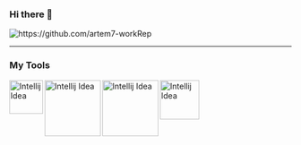 ### Hi there 👋

<!--
**artem7-workRep/artem7-workRep** is a ✨ _special_ ✨ repository because its `README.md` (this file) appears on your GitHub profile.

Here are some ideas to get you started:
# Hello! My name is Artem and here are some facts about me! 🤙
- 🔭 I’m currently working on ...
- 🌱 I’m currently learning ...
- 👯 I’m looking to collaborate on ...
- 🤔 I’m looking for help with ...
- 💬 Ask me about ...
- 📫 How to reach me: ...
- 😄 Pronouns: ...
- ⚡ Fun fact: ...
-->
<p align="left">
  <img src="https://komarev.com/ghpvc/?username=artem7-workRep" alt="https://github.com/artem7-workRep" />
</p>

---

###  My Tools

<img align="left" alt="Intellij Idea" width="60px" src="https://www.softmagazin.ru/upload/iblock/d2d/d2dc335e309ab5d05b8213c6a998f9e3.jpg" />
<img align="left" alt="Intellij Idea" width="100px" src="https://habrastorage.org/webt/0e/rn/j0/0ernj0wwnqnwdejls6zvzjup5k8.png" />
<img align="left" alt="Intellij Idea" width="100px" src="https://spring.io/images/OG-Spring.png" />
<img align="left" alt="Intellij Idea" width="70px" src="https://roufid.com/wp-content/uploads/2016/05/eyecatch-maven.png" />


